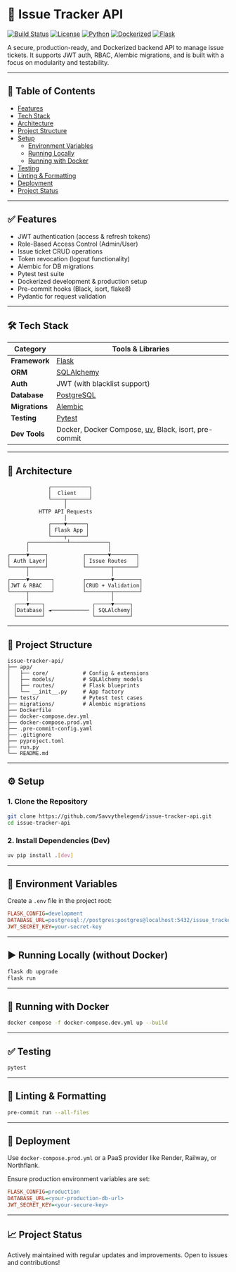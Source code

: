 # 🐛 Issue Tracker API

[![Build Status](https://img.shields.io/badge/build-passing-brightgreen)](https://github.com/Savvythelegend/issue-tracker-api/actions)
[![License](https://img.shields.io/badge/license-MIT-blue.svg)](LICENSE)
[![Python](https://img.shields.io/badge/python-3.10+-blue.svg)](https://www.python.org/downloads/)
[![Dockerized](https://img.shields.io/badge/docker-ready-blue)](https://www.docker.com/)
[![Flask](https://img.shields.io/badge/flask-2.x-orange.svg)](https://flask.palletsprojects.com/)

A secure, production-ready, and Dockerized backend API to manage issue tickets. It supports JWT auth, RBAC, Alembic migrations, and is built with a focus on modularity and testability.

---

## 📑 Table of Contents

- [Features](#features)
- [Tech Stack](#tech-stack)
- [Architecture](#architecture)
- [Project Structure](#project-structure)
- [Setup](#setup)
  - [Environment Variables](#environment-variables)
  - [Running Locally](#running-locally)
  - [Running with Docker](#running-with-docker)
- [Testing](#testing)
- [Linting & Formatting](#linting--formatting)
- [Deployment](#deployment)
- [Project Status](#project-status)

---

## ✅ Features

- JWT authentication (access & refresh tokens)
- Role-Based Access Control (Admin/User)
- Issue ticket CRUD operations
- Token revocation (logout functionality)
- Alembic for DB migrations
- Pytest test suite
- Dockerized development & production setup
- Pre-commit hooks (Black, isort, flake8)
- Pydantic for request validation

---

## 🛠 Tech Stack

| Category       | Tools & Libraries                                                  |
|----------------|---------------------------------------------------------------------|
| **Framework**  | [Flask](https://flask.palletsprojects.com/)                        |
| **ORM**        | [SQLAlchemy](https://www.sqlalchemy.org/)                          |
| **Auth**       | JWT (with blacklist support)                                       |
| **Database**   | [PostgreSQL](https://www.postgresql.org/)                          |
| **Migrations** | [Alembic](https://alembic.sqlalchemy.org/)                         |
| **Testing**    | [Pytest](https://docs.pytest.org/)                                 |
| **Dev Tools**  | Docker, Docker Compose, [uv](https://pypi.org/project/uv/), Black, isort, pre-commit |

---

## 📐 Architecture

```text
             ┌────────────┐
             │  Client    │
             └────┬───────┘
                  │
          HTTP API Requests
                  │
             ┌────▼──────┐
             │ Flask App │
             └────┬──────┘
      ┌────────────┴────────────┐
      │                         │
┌─────▼─────┐           ┌───────▼────────┐
│ Auth Layer│           │ Issue Routes   │
└─────┬─────┘           └────────┬───────┘
      │                          │
┌─────▼───────┐         ┌────────▼────────┐
│JWT & RBAC   │         │CRUD + Validation│
└─────┬───────┘         └────────┬────────┘
      │                          │
  ┌───▼────┐               ┌─────▼─────┐
  │Database│ ◄──────────── │ SQLAlchemy│
  └────────┘               └───────────┘
````

---

## 📂 Project Structure

```text
issue-tracker-api/
├── app/
│   ├── core/           # Config & extensions
│   ├── models/         # SQLAlchemy models
│   ├── routes/         # Flask blueprints
│   └── __init__.py     # App factory
├── tests/              # Pytest test cases
├── migrations/         # Alembic migrations
├── Dockerfile
├── docker-compose.dev.yml
├── docker-compose.prod.yml
├── .pre-commit-config.yaml
├── .gitignore
├── pyproject.toml
├── run.py
└── README.md
```

---

## ⚙️ Setup

### 1. Clone the Repository

```bash
git clone https://github.com/Savvythelegend/issue-tracker-api.git
cd issue-tracker-api
```

### 2. Install Dependencies (Dev)

```bash
uv pip install .[dev]
```

---

## 🧪 Environment Variables

Create a `.env` file in the project root:

```ini
FLASK_CONFIG=development
DATABASE_URL=postgresql://postgres:postgres@localhost:5432/issue_tracker
JWT_SECRET_KEY=your-secret-key
```

---

## ▶️ Running Locally (without Docker)

```bash
flask db upgrade
flask run
```

---

## 🐳 Running with Docker

```bash
docker compose -f docker-compose.dev.yml up --build
```

---

## ✅ Testing

```bash
pytest
```

---

## 🧹 Linting & Formatting

```bash
pre-commit run --all-files
```

---

## 🚀 Deployment

Use `docker-compose.prod.yml` or a PaaS provider like Render, Railway, or Northflank.

Ensure production environment variables are set:

```ini
FLASK_CONFIG=production
DATABASE_URL=<your-production-db-url>
JWT_SECRET_KEY=<your-secure-key>
```

---

## 📈 Project Status

Actively maintained with regular updates and improvements. Open to issues and contributions!
